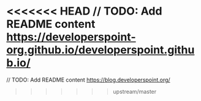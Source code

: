 <<<<<<< HEAD
// TODO: Add README content https://developerspoint-org.github.io/developerspoint.github.io/
=======
// TODO: Add README content
https://blog.developerspoint.org/
>>>>>>> upstream/master
